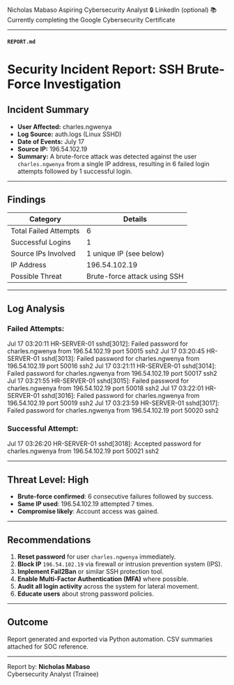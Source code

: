 Nicholas Mabaso
Aspiring Cybersecurity Analyst
🔒 LinkedIn (optional)
📚 Currently completing the Google Cybersecurity Certificate

---

#### `REPORT.md`
# Security Incident Report: SSH Brute-Force Investigation

## Incident Summary

- **User Affected:** charles.ngwenya  
- **Log Source:** auth.logs (Linux SSHD)
- **Date of Events:** July 17  
- **Source IP:** 196.54.102.19  
- **Summary:** A brute-force attack was detected against the user `charles.ngwenya` from a single IP address, resulting in 6 failed login attempts followed by 1 successful login.

---

## Findings

| Category             | Details                          |
|----------------------|----------------------------------|
| Total Failed Attempts| 6                                |
| Successful Logins    | 1                                |
| Source IPs Involved  | 1 unique IP (see below)          |
| IP Address           | 196.54.102.19                    |
| Possible Threat      | Brute-force attack using SSH     |

---

## Log Analysis

### Failed Attempts:

Jul 17 03:20:11 HR-SERVER-01 sshd[3012]: Failed password for charles.ngwenya from 196.54.102.19 port 50015 ssh2
Jul 17 03:20:45 HR-SERVER-01 sshd[3013]: Failed password for charles.ngwenya from 196.54.102.19 port 50016 ssh2
Jul 17 03:21:11 HR-SERVER-01 sshd[3014]: Failed password for charles.ngwenya from 196.54.102.19 port 50017 ssh2
Jul 17 03:21:55 HR-SERVER-01 sshd[3015]: Failed password for charles.ngwenya from 196.54.102.19 port 50018 ssh2
Jul 17 03:22:01 HR-SERVER-01 sshd[3016]: Failed password for charles.ngwenya from 196.54.102.19 port 50019 ssh2
Jul 17 03:23:59 HR-SERVER-01 sshd[3017]: Failed password for charles.ngwenya from 196.54.102.19 port 50020 ssh2

### Successful Attempt:

Jul 17 03:26:20 HR-SERVER-01 sshd[3018]: Accepted password for charles.ngwenya from 196.54.102.19 port 50021 ssh2

---

## Threat Level: **High**

- **Brute-force confirmed**: 6 consecutive failures followed by success.
- **Same IP used**: 196.54.102.19 attempted 7 times.
- **Compromise likely**: Account access was gained.

---

## Recommendations

1. **Reset password** for user `charles.ngwenya` immediately.
2. **Block IP** `196.54.102.19` via firewall or intrusion prevention system (IPS).
3. **Implement Fail2Ban** or similar SSH protection tool.
4. **Enable Multi-Factor Authentication (MFA)** where possible.
5. **Audit all login activity** across the system for lateral movement.
6. **Educate users** about strong password policies.

---

## Outcome

Report generated and exported via Python automation. CSV summaries attached for SOC reference.

---

Report by: **Nicholas Mabaso**  
Cybersecurity Analyst (Trainee)  
